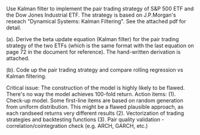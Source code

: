 Use Kalman filter to implement the pair trading strategy of S&P 500 ETF and the Dow Jones Industrial ETF. The strategy is based on J.P.Morgan's reseach "Dynamical 
Systems: Kalman Filtering". See the attached pdf for detail.

(a). Derive the beta update equation (Kalman filter) for the pair trading strategy of the two ETFs (which is the same format with the last equation on page 72 in the 
document for reference). The hand-written derivation is attached.

(b). Code up the pair trading strategy and compare rolling regression vs Kalman filtering.

Critical issue: The construction of the model is highly likely to be flawed. There's no way the model achieves 100-fold return. 
Action items: 
(1). Check-up model. Some first-line items are based on random generation from uniform distribution. This might be a flawed plausible approach, as each randseed returns very different results
(2). Vectorization of trading strategies and backtesting functions
(3). Pair quality validation - correlation/cointegration check (e.g. ARCH, GARCH, etc.)
